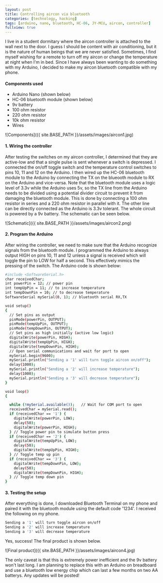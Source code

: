 ```yaml
---
layout: post
title: Controlling aircon via bluetooth
categories: [technology, hacking]
tags: [arduino, nano, bluetooth, HC-06, JY-MCU, aircon, controller]
fullview: true
---
```


I live in a student dormitary where the aircon controller is attached to the wall next to the door. I guess I should be content with air conditioning, but it is the nature of human beings that we are never satisfied. Sometimes, I find myself wishing for a remote to turn off my aircon or change the temperature at night when I'm in bed. Since I have always been wanting to do something with my Arduino, I decided to make my aircon bluetooth compatible with my phone.

#### Components used
* Arduino Nano (shown below)
* HC-06 bluetooth module (shown below)
* 9v battery
* 100 ohm resistor
* 220 ohm resistor
* 10k ohm resistor
* Wires

![Components]({{ site.BASE_PATH }}/assets/images/aircon1.jpg)

#### 1. Wiring the controller
After testing the switches on my aircon controller, I determined that they are active-low and that a single pulse is sent whenever a switch is depressed. I connected the on/off toggle switch and the temperature control switches to pins 10, 11 and 12 on the Arduino. I then wired up the HC-06 bluetooth module to the Arduino by connecting the TX on the blueooth module to RX on the Arduino and vice-versa. Note that the bluetooth module uses a logic level of 3.3v while the Arduino uses 5v, so the TX line from the Arduino needs to be divided using a potential divider circuit to prevent it from damaging the bluetooth module. This is done by connecting a 100 ohm resistor in series and a 220 ohm resistor in parallel with it. The other line can be directly connected as the Arduino is 3.3v tolerant. The whole circuit is powered by a 9v battery. The schematic can be seen below.

![Schematic]({{ site.BASE_PATH }}/assets/images/aircon2.png)

<!--- The connections to the aircon controller are shown below. The black wire is the ground while the blue wires are the on/off, temp up and temp down switches. The red wire is the live wire and is not used.

![Controller]({{ site.BASE_PATH }}/assets/images/aircon3.jpg) -->

#### 2. Program the Arduino
After wiring the controller, we need to make sure that the Arduino recognize signals from the bluetooth module. I programmed the Arduino to always output HIGH on pins 10, 11 and 12 unless a signal is received which will toggle the pin to LOW for half a second. This effectively mimics the pressing of the switch. The Arduino code is shown below:

~~~ bash
#include <SoftwareSerial.h>
char receivedChar;
int powerPin = 12; // power pin
int tempUpPin = 11; // to increase temperature
int tempDownPin = 10; // to decrease temperature
SoftwareSerial mySerial(0, 1); // bluetooth serial RX,TX

void setup()
{
  // Set pins as output
  pinMode(powerPin, OUTPUT);
  pinMode(tempUpPin, OUTPUT);
  pinMode(tempDownPin, OUTPUT);
  // Set pins as high initially (active low logic)
  digitalWrite(powerPin, HIGH);
  digitalWrite(tempUpPin, HIGH);
  digitalWrite(tempDownPin, HIGH);  
  // Open serial communications and wait for port to open
  mySerial.begin(9600);
  mySerial.println("Sending a '1' will turn toggle aircon on/off");
  delay(1000);
  mySerial.println("Sending a '2' will increase temperature");
  delay(1000);
  mySerial.println("Sending a '3' will decrease temperature");
}

void loop()
{

  while (!mySerial.available());   // Wait for COM port to open
  receivedChar = mySerial.read();
  if (receivedChar == '1') {
    digitalWrite(powerPin, LOW);
    delay(50);
    digitalWrite(powerPin, HIGH);
  } // Toggle power pin to simulate button press
  if (receivedChar == '2') {
    digitalWrite(tempUpPin, LOW);
    delay(50);
    digitalWrite(tempUpPin, HIGH);
  } // Toggle temp up pin
  if (receivedChar == '3') {
    digitalWrite(tempDownPin, LOW);
    delay(50);
    digitalWrite(tempDownPin, HIGH);
  } // Toggle temp down pin
}
~~~

#### 3. Testing the setup
After everything is done, I downloaded Bluetooth Terminal on my phone and paired it with the bluetooth module using the default code '1234'. I received the following on my phone.

~~~ bash
Sending a '1' will turn toggle aircon on/off
Sending a '2' will increase temperature
Sending a '3' will decrease temperature
~~~

Yes, success! The final product is shown below.

![Final product]({{ site.BASE_PATH }}/assets/images/aircon4.jpg)

The only caveat is that this is extremely power inefficient and the 9v battery won't last long. I am planning to replace this with an Arduino on breadboard and use a bluetooth low energy chip which can last a few months on two AA batterys. Any updates will be posted!